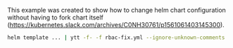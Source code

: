 This example was created to show how to change helm chart configuration without having to fork chart itself (https://kubernetes.slack.com/archives/C0NH30761/p1561061403145300).

```bash
helm template ... | ytt -f- -f rbac-fix.yml --ignore-unknown-comments | kapp deploy -a app1 -f- -y
```

